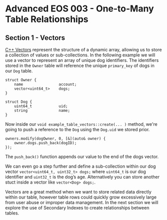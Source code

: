 # Advanced EOS 003 - One-to-Many Table Relationships
## Section 1 - Vectors
[C++ Vectors](http://www.cplusplus.com/reference/vector/vector/) represent the structure of a dynamic array, allowing us to store a collection of values or sub-collections. In the following example we will use a vector to represent an array of unique dog identifiers. The identifiers stored in the `Owner` table will reference the unique `primary_key` of dogs in our `Dog` table.

```
struct Owner {
    name            	account;
    vector<uint64_t>  	dogs;
}

struct Dog {
    uint64_t     		uid;
    string				name;
}
```

Now inside our `void example_table_vectors::create(... )` method, we're going to push a reference to the `Dog` using the `Dog.uid` we stored prior.

```
owners.modify(dogOwner, 0, [&](auto& owner) {
	owner.dogs.push_back(dogID);
});
```

The `push_back()` function appends our value to the end of the dogs vector.

We can even go a step further and define a sub-collection within our dog vector
```vector<uint64_t, uint32_t> dogs;```
where `uint64_t` is our dog identifier and `uint32_t` is the dog’s age. Alternatively you can store another stuct inside a vector like `vector<Dog> dogs;`.

Vectors are a great method when we want to store related data directly within our table, however table rows could quickly grow excessively large from user abuse or improper data management. In the next section we will explore the use of Secondary Indexes to create relationships between tables.